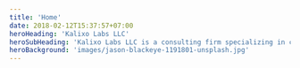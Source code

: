 ```yaml
---
title: 'Home'
date: 2018-02-12T15:37:57+07:00
heroHeading: 'Kalixo Labs LLC'
heroSubHeading: 'Kalixo Labs LLC is a consulting firm specializing in computational chemistry at the electronic and molecular level, data pipeline optimization, molecular biophysics simulations, and continuum modeling for larger systems.'
heroBackground: 'images/jason-blackeye-1191801-unsplash.jpg'
---
```

